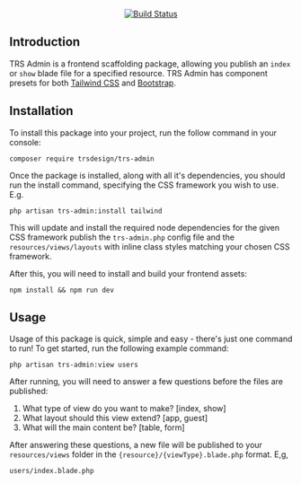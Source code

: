 <p align="center">
    <a href="https://github.com/trsdesign/trs-admin-dev/actions">
        <img src="https://github.com/trsdsign/trs-admin-dev/workflows/tests/badge.svg" alt="Build Status">
    </a>
</p>

## Introduction

TRS Admin is a frontend scaffolding package, allowing you publish an `index` or `show` blade file for a specified resource. TRS Admin has component presets for both [Tailwind CSS](https://tailwindcss.com) and [Bootstrap](http://getbootstrap.com).

## Installation

To install this package into your project, run the follow command in your console:

```
composer require trsdesign/trs-admin
```

Once the package is installed, along with all it's dependencies, you should run the install command, specifying the CSS framework you wish to use. E.g.

```
php artisan trs-admin:install tailwind
```

This will update and install the required node dependencies for the given CSS framework publish the `trs-admin.php` config file and the `resources/views/layouts` with inline class styles matching your chosen CSS framework.

After this, you will need to install and build your frontend assets:

```
npm install && npm run dev
```

## Usage

Usage of this package is quick, simple and easy - there's just one command to run! To get started, run the following example command:

```
php artisan trs-admin:view users
```

After running, you will need to answer a few questions before the files are published:

1. What type of view do you want to make? [index, show]
2. What layout should this view extend? [app, guest]
3. What will the main content be? [table, form]

After answering these questions, a new file will be published to your `resources/views` folder in the `{resource}/{viewType}.blade.php` format. E,g,

```
users/index.blade.php
```